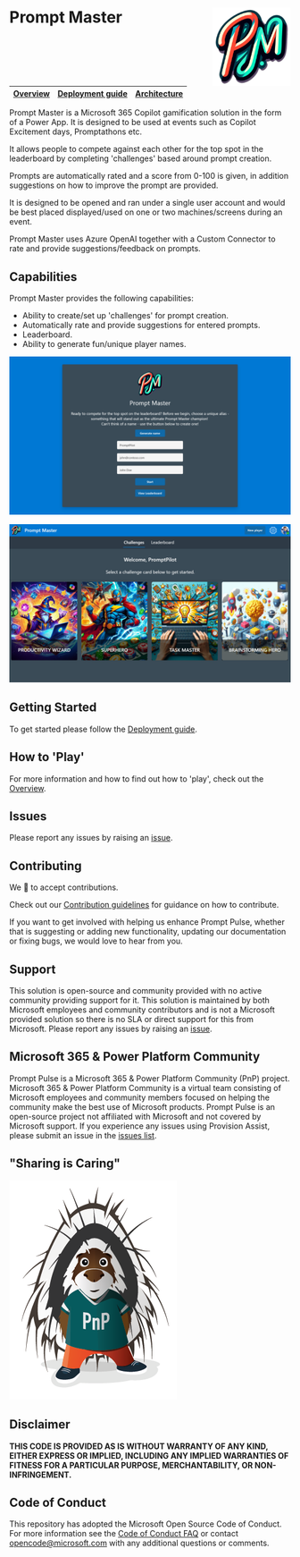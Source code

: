 # Prompt Master <img align="right" width="140" height="140" src="https://github.com/pnp/prompt-master/blob/main/Documentation/Images/prompt-master-logo.png"> 

| [Overview](/Documentation/Overview.md) | [Deployment guide](/Documentation/Deployment-guide.md) | [Architecture](/Documentation/Architecture.md)
| ---- | ---- | ----

Prompt Master is a Microsoft 365 Copilot gamification solution in the form of a Power App. It is designed to be used at events such as Copilot Excitement days, Promptathons etc. 

It allows people to compete against each other for the top spot in the leaderboard by completing 'challenges' based around prompt creation.

Prompts are automatically rated and a score from 0-100 is given, in addition suggestions on how to improve the prompt are provided.

It is designed to be opened and ran under a single user account and would be best placed displayed/used on one or two machines/screens during an event. 

Prompt Master uses Azure OpenAI together with a Custom Connector to rate and provide suggestions/feedback on prompts.

## Capabilities

Prompt Master provides the following capabilities:

- Ability to create/set up 'challenges' for prompt creation.
- Automatically rate and provide suggestions for entered prompts.
- Leaderboard.
- Ability to generate fun/unique player names.

<img src="https://github.com/pnp/prompt-master/blob/main/Documentation/Images/promptmaster-start-screenshot.png?raw=true" alt="Prompt Master Start Screenshot"><br/>

<img src="https://github.com/pnp/prompt-master/blob/main/Documentation/Images/promptmaster-challenges-screenshot.png?raw=true" alt="Prompt Master Challenges Screenshot"><br/>
## Getting Started

To get started please follow the [Deployment guide](Documentation/Deployment-guide.md). 

## How to 'Play'

For more information and how to find out how to 'play', check out the [Overview](Documentation/Overview.md).

## Issues

Please report any issues by raising an [issue](https://github.com/pnp/prompt-master/issues/new/choose).

## Contributing

We 💖 to accept contributions.

Check out our [Contribution guidelines](/CONTRIBUTING.md) for guidance on how to contribute. 

If you want to get involved with helping us enhance Prompt Pulse, whether that is suggesting or adding new functionality, updating our documentation or fixing bugs, we would love to hear from you.

## Support

This solution is open-source and community provided with no active community providing support for it. This solution is maintained by both Microsoft employees and community contributors and is not a Microsoft provided solution so there is no SLA or direct support for this from Microsoft. Please report any issues by raising an [issue](https://github.com/pnp/prompt-master/issues/new/choose).

## Microsoft 365 & Power Platform Community

Prompt Pulse is a Microsoft 365 & Power Platform Community (PnP) project. Microsoft 365 & Power Platform Community is a virtual team consisting of Microsoft employees and community members focused on helping the community make the best use of Microsoft products. Prompt Pulse is an open-source project not affiliated with Microsoft and not covered by Microsoft support. If you experience any issues using Provision Assist, please submit an issue in the [issues list](https://github.com/pnp/prompt-master/issues).

## "Sharing is Caring"

![Parker PnP](./Documentation/Images/parker-pnp.png)

## Disclaimer

**THIS CODE IS PROVIDED AS IS WITHOUT WARRANTY OF ANY KIND, EITHER EXPRESS OR IMPLIED, INCLUDING ANY IMPLIED WARRANTIES OF FITNESS FOR A PARTICULAR PURPOSE, MERCHANTABILITY, OR NON-INFRINGEMENT.**

## Code of Conduct

This repository has adopted the Microsoft Open Source Code of Conduct. For more information see the [Code of Conduct FAQ](https://opensource.microsoft.com/codeofconduct/faq/) or contact opencode@microsoft.com with any additional questions or comments.